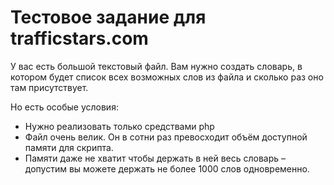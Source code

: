 # Тестовое задание для trafficstars.com
У вас есть большой текстовый файл. Вам нужно создать словарь, в котором будет список всех возможных слов из файла и сколько раз оно там присутствует.

Но есть особые условия:
* Нужно реализовать только средствами php
* Файл очень велик. Он в сотни раз превосходит объём доступной памяти для скрипта.
* Памяти даже не хватит чтобы держать в ней весь словарь – допустим вы можете держать не более 1000 слов одновременно.
